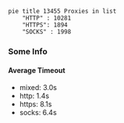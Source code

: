 
```mermaid
pie title 13455 Proxies in list
    "HTTP" : 10281
    "HTTPS": 1894
    "SOCKS" : 1998
```

### Some Info
#### Average Timeout

- mixed: 3.0s
- http: 1.4s
- https: 8.1s
- socks: 6.4s